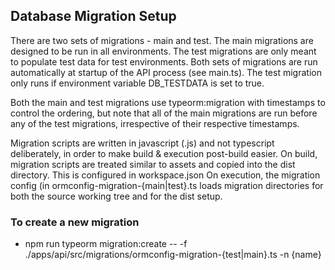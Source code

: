## Database Migration Setup

There are two sets of migrations - main and test. The main migrations are designed to be run in all environments. The test migrations are only meant to populate test data for test environments. Both sets of migrations are run automatically at startup of the API process (see main.ts). The test migration only runs if environment variable DB_TESTDATA is set to true.

Both the main and test migrations use typeorm:migration with timestamps to control the ordering, but note that all of the main migrations are run before any of the test migrations, irrespective of their respective timestamps.

Migration scripts are written in javascript (.js) and not typescript deliberately, in order to make build & execution post-build easier.
On build, migration scripts are treated similar to assets and copied into the dist directory. This is configured in workspace.json
On execution, the migration config (in ormconfig-migration-{main|test}.ts loads migration directories for both the source working tree and for the dist setup.

### To create a new migration

- npm run typeorm migration:create -- -f ./apps/api/src/migrations/ormconfig-migration-{test|main}.ts -n {name}


